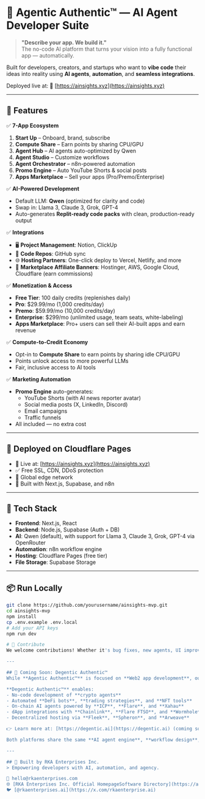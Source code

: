 # 🚀 Agentic Authentic™ — AI Agent Developer Suite

> **"Describe your app. We build it."**  
> The no-code AI platform that turns your vision into a fully functional app — automatically.

Built for developers, creators, and startups who want to **vibe code** their ideas into reality using **AI agents**, **automation**, and **seamless integrations**.

Deployed live at: 🔗 [https://ainsights.xyz](https://ainsights.xyz)

---

## 🌟 Features

✅ **7-App Ecosystem**  
1. **Start Up** – Onboard, brand, subscribe  
2. **Compute Share** – Earn points by sharing CPU/GPU  
3. **Agent Hub** – AI agents auto-optimized by Qwen  
4. **Agent Studio** – Customize workflows  
5. **Agent Orchestrator** – n8n-powered automation  
6. **Promo Engine** – Auto YouTube Shorts & social posts  
7. **Apps Marketplace** – Sell your apps (Pro/Premo/Enterprise)

✅ **AI-Powered Development**  
- Default LLM: **Qwen** (optimized for clarity and code)  
- Swap in: Llama 3, Claude 3, Grok, GPT-4  
- Auto-generates **Replit-ready code packs** with clean, production-ready output

✅ **Integrations**  
- 🖥️ **Project Management**: Notion, ClickUp  
- 💾 **Code Repos**: GitHub sync  
- 🌐 **Hosting Partners**: One-click deploy to Vercel, Netlify, and more  
- 🛒 **Marketplace Affiliate Banners**: Hostinger, AWS, Google Cloud, Cloudflare (earn commissions)

✅ **Monetization & Access**  
- **Free Tier**: 100 daily credits (replenishes daily)  
- **Pro**: $29.99/mo (1,000 credits/day)  
- **Premo**: $59.99/mo (10,000 credits/day)  
- **Enterprise**: $299/mo (unlimited usage, team seats, white-labeling)  
- **Apps Marketplace**: Pro+ users can sell their AI-built apps and earn revenue

✅ **Compute-to-Credit Economy**  
- Opt-in to **Compute Share** to earn points by sharing idle CPU/GPU  
- Points unlock access to more powerful LLMs  
- Fair, inclusive access to AI tools

✅ **Marketing Automation**  
- **Promo Engine** auto-generates:
  - YouTube Shorts (with AI news reporter avatar)
  - Social media posts (X, LinkedIn, Discord)
  - Email campaigns
  - Traffic funnels
- All included — no extra cost

---

## 🚀 Deployed on Cloudflare Pages
- 🔗 Live at: [https://ainsights.xyz](https://ainsights.xyz)
- ✅ Free SSL, CDN, DDoS protection
- 💨 Global edge network
- 🧱 Built with Next.js, Supabase, and n8n

---

## 🧩 Tech Stack
- **Frontend**: Next.js, React
- **Backend**: Node.js, Supabase (Auth + DB)
- **AI**: Qwen (default), with support for Llama 3, Claude 3, Grok, GPT-4 via OpenRouter
- **Automation**: n8n workflow engine
- **Hosting**: Cloudflare Pages (free tier)
- **File Storage**: Supabase Storage

---

## 📦 Run Locally

```bash
git clone https://github.com/yourusername/ainsights-mvp.git
cd ainsights-mvp
npm install
cp .env.example .env.local
# Add your API keys
npm run dev

# 🤝 Contribute
We welcome contributions! Whether it's bug fixes, new agents, UI improvements, or documentation — open an issue or PR.

---

## 🔮 Coming Soon: Degentic Authentic™
While **Agentic Authentic™** is focused on **Web2 app development**, our sister platform **Degentic Authentic™** is built for the **Web3 era**.

**Degentic Authentic™** enables:
- No-code development of **crypto agents**
- Automated **DeFi bots**, **trading strategies**, and **NFT tools**
- On-chain AI agents powered by **ICP**, **Flare**, and **Xahau**
- dApp integrations with **Chainlink**, **Flare FTSO**, and **Wormhole**
- Decentralized hosting via **Fleek**, **Spheron**, and **Arweave**

👉 Learn more at: [https://degentic.ai](https://degentic.ai) (coming soon)

Both platforms share the same **AI agent engine**, **workflow design**, and **vibe coding philosophy** — but serve different audiences.

---

## 🙌 Built by RKA Enterprises Inc.
> Empowering developers with AI, automation, and agency.

📧 hello@rkaenterprises.com  
🌐 [RKA Enterprises Inc. Official HomepageSoftware Directory](https://ainsights.xyz)
🐦 [@rkaenterprises.ai](https://x.com/rkaenterprise.ai)
